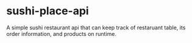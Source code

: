 # sushi-place-api
A simple sushi restaurant  api that can keep track of restaruant table, its order information, and products on runtime.
